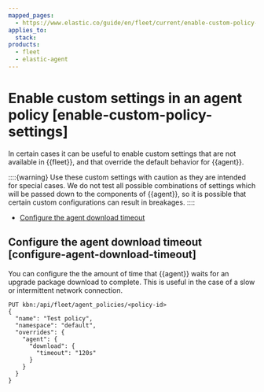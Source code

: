 ```yaml
---
mapped_pages:
  - https://www.elastic.co/guide/en/fleet/current/enable-custom-policy-settings.html
applies_to:
  stack:
products:
  - fleet
  - elastic-agent
---
```


# Enable custom settings in an agent policy [enable-custom-policy-settings]

In certain cases it can be useful to enable custom settings that are not available in {{fleet}}, and that override the default behavior for {{agent}}.

::::{warning}
Use these custom settings with caution as they are intended for special cases. We do not test all possible combinations of settings which will be passed down to the components of {{agent}}, so it is possible that certain custom configurations can result in breakages.
::::


* [Configure the agent download timeout](#configure-agent-download-timeout)


## Configure the agent download timeout [configure-agent-download-timeout]

You can configure the the amount of time that {{agent}} waits for an upgrade package download to complete. This is useful in the case of a slow or intermittent network connection.

```shell
PUT kbn:/api/fleet/agent_policies/<policy-id>
{
  "name": "Test policy",
  "namespace": "default",
  "overrides": {
    "agent": {
      "download": {
        "timeout": "120s"
      }
    }
  }
}
```

